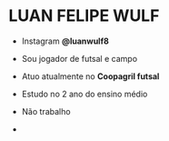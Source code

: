 # LUAN FELIPE WULF
 
- Instagram **@luanwulf8**
  
- Sou jogador de futsal e campo
  
- Atuo atualmente no **Coopagril futsal**
  
- Estudo no 2 ano do ensino médio
  
- Não trabalho
  
- 
